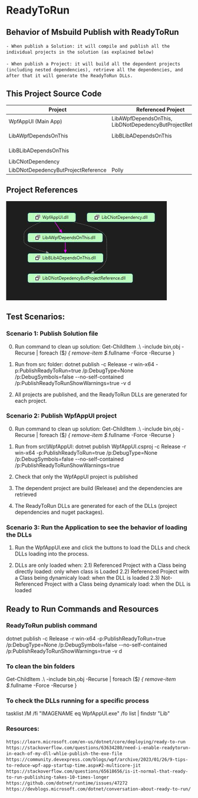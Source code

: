 # ReadyToRun

## Behavior of Msbuild Publish with ReadyToRun

	- When publish a Solution: it will compile and publish all the individual projects in the solution (as explained below)
	
	- When publish a Project: it will build all the dependent projects (including nested dependencies), retrieve all the dependencies, and after that it will generate the ReadyToRun DLLs.

## This Project Source Code

| Project |      Referenced Project      |  Nuget Packages |
|---|---|---|
| WpfAppUI (Main App)	|  LibAWpfDependsOnThis, LibDNotDepedencyButProjectReference | Newtonsoft.Json, Moq |
| LibAWpfDependsOnThis |    LibBLibADependsOnThis   |   Newtonsoft.Json, Castle.Core |
| LibBLibADependsOnThis |  |  Newtonsoft.Json, Azure.Core   |
| LibCNotDependency |  |     |
| LibDNotDepedencyButProjectReference | Polly |

## Project References

![Project References]( ./img/projectreferences.jpg)

## Test Scenarios:

### Scenario 1: Publish Solution file

0) Run command to clean up solution: Get-ChildItem .\ -include bin,obj -Recurse | foreach ($_) { remove-item $_.fullname -Force -Recurse }

1) Run from src folder: dotnet publish -c Release -r win-x64 -p:PublishReadyToRun=true /p:DebugType=None /p:DebugSymbols=false --no-self-contained /p:PublishReadyToRunShowWarnings=true -v d

2) All projects are published, and the ReadyToRun DLLs are generated for each project.

### Scenario 2: Publish WpfAppUI project

0) Run command to clean up solution: Get-ChildItem .\ -include bin,obj -Recurse | foreach ($_) { remove-item $_.fullname -Force -Recurse }

1) Run from src\WpfAppUI: dotnet publish WpfAppUI.csproj -c Release -r win-x64 -p:PublishReadyToRun=true /p:DebugType=None /p:DebugSymbols=false --no-self-contained /p:PublishReadyToRunShowWarnings=true

2) Check that only the WpfAppUI project is published

3) The dependent project are build (Release) and the dependencies are retrieved

4) The ReadyToRun DLLs are generated for each of the DLLs (project dependencies and nuget packages).

### Scenario 3: Run the Application to see the behavior of loading the DLLs

1) Run the WpfAppUI.exe and click the buttons to load the DLLs and check DLLs loading into the process.

2) DLLs are only loaded when:
2.1) Referenced Project with a Class being directly loaded: only when class is Loaded
2.2) Referenced Project with a Class being dynamicaly load: when the DLL is loaded
2.3) Not-Referenced Project with a Class being dynamicaly load: when the DLL is loaded

## Ready to Run Commands and Resources


### ReadyToRun publish command

dotnet publish -c Release -r win-x64 -p:PublishReadyToRun=true /p:DebugType=None /p:DebugSymbols=false --no-self-contained /p:PublishReadyToRunShowWarnings=true -v d

### To clean the bin folders

Get-ChildItem .\ -include bin,obj -Recurse | foreach ($_) { remove-item $_.fullname -Force -Recurse }

### To check the DLLs running for a specific process

tasklist /M /fi "IMAGENAME eq WpfAppUI.exe" /fo list | findstr "Lib"

### Resources:
	https://learn.microsoft.com/en-us/dotnet/core/deploying/ready-to-run
	https://stackoverflow.com/questions/63634280/need-i-enable-readytorun-in-each-of-my-dll-whlie-publish-the-exe-file
	https://community.devexpress.com/blogs/wpf/archive/2023/01/26/9-tips-to-reduce-wpf-app-startup-time.aspx#2-multicore-jit
	https://stackoverflow.com/questions/65618656/is-it-normal-that-ready-to-run-publishing-takes-10-times-longer
	https://github.com/dotnet/runtime/issues/47272
	https://devblogs.microsoft.com/dotnet/conversation-about-ready-to-run/
